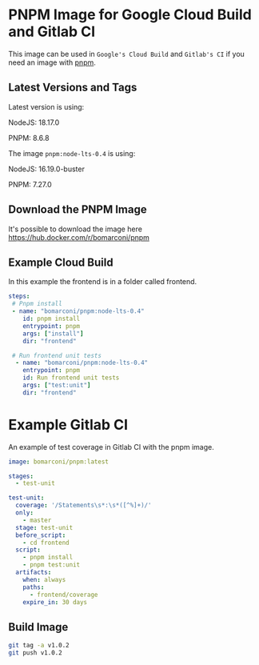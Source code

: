 # PNPM Image for Google Cloud Build and Gitlab CI

This image can be used in `Google's Cloud Build` and `Gitlab's CI` if you need an image with [pnpm](https://pnpm.io/).

## Latest Versions and Tags

Latest version is using:

NodeJS: 18.17.0

PNPM: 8.6.8

The image `pnpm:node-lts-0.4` is using:

NodeJS: 16.19.0-buster

PNPM: 7.27.0

## Download the PNPM Image

It's possible to download the image here <https://hub.docker.com/r/bomarconi/pnpm>

## Example Cloud Build

In this example the frontend is in a folder called frontend.

```yaml
steps:  
 # Pnpm install 
 - name: "bomarconi/pnpm:node-lts-0.4"  
    id: pnpm install  
    entrypoint: pnpm  
    args: ["install"]  
    dir: "frontend"  

 # Run frontend unit tests
  - name: "bomarconi/pnpm:node-lts-0.4"  
    entrypoint: pnpm  
    id: Run frontend unit tests  
    args: ["test:unit"]  
    dir: "frontend"  
```

# Example Gitlab CI

An example of test coverage in Gitlab CI with the pnpm image.

```yaml
image: bomarconi/pnpm:latest

stages:
  - test-unit

test-unit:
  coverage: '/Statements\s*:\s*([^%]+)/'
  only:
    - master
  stage: test-unit
  before_script:
    - cd frontend
  script:
    - pnpm install
    - pnpm test:unit
  artifacts:
    when: always
    paths:
      - frontend/coverage
    expire_in: 30 days
```

## Build Image

```bash
git tag -a v1.0.2
git push v1.0.2
```
